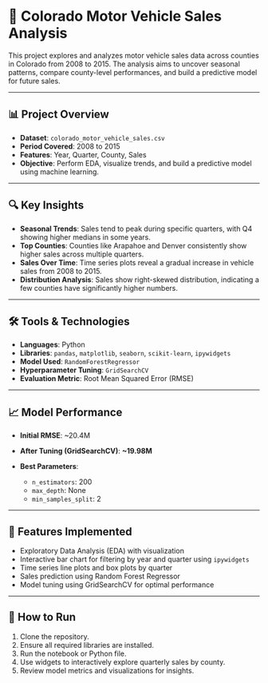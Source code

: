 # 🚗 Colorado Motor Vehicle Sales Analysis

This project explores and analyzes motor vehicle sales data across counties in Colorado from 2008 to 2015. The analysis aims to uncover seasonal patterns, compare county-level performances, and build a predictive model for future sales.

---

## 📊 Project Overview

* **Dataset**: `colorado_motor_vehicle_sales.csv`
* **Period Covered**: 2008 to 2015
* **Features**: Year, Quarter, County, Sales
* **Objective**: Perform EDA, visualize trends, and build a predictive model using machine learning.

---

## 🔍 Key Insights

* **Seasonal Trends**: Sales tend to peak during specific quarters, with Q4 showing higher medians in some years.
* **Top Counties**: Counties like Arapahoe and Denver consistently show higher sales across multiple quarters.
* **Sales Over Time**: Time series plots reveal a gradual increase in vehicle sales from 2008 to 2015.
* **Distribution Analysis**: Sales show right-skewed distribution, indicating a few counties have significantly higher numbers.

---

## 🛠️ Tools & Technologies

* **Languages**: Python
* **Libraries**: `pandas`, `matplotlib`, `seaborn`, `scikit-learn`, `ipywidgets`
* **Model Used**: `RandomForestRegressor`
* **Hyperparameter Tuning**: `GridSearchCV`
* **Evaluation Metric**: Root Mean Squared Error (RMSE)

---

## 📈 Model Performance

* **Initial RMSE**: \~20.4M
* **After Tuning (GridSearchCV)**: **\~19.98M**
* **Best Parameters**:

  * `n_estimators`: 200
  * `max_depth`: None
  * `min_samples_split`: 2

---

## 📌 Features Implemented

* Exploratory Data Analysis (EDA) with visualization
* Interactive bar chart for filtering by year and quarter using `ipywidgets`
* Time series line plots and box plots by quarter
* Sales prediction using Random Forest Regressor
* Model tuning using GridSearchCV for optimal performance

---

## 📎 How to Run

1. Clone the repository.
2. Ensure all required libraries are installed.
3. Run the notebook or Python file.
4. Use widgets to interactively explore quarterly sales by county.
5. Review model metrics and visualizations for insights.
